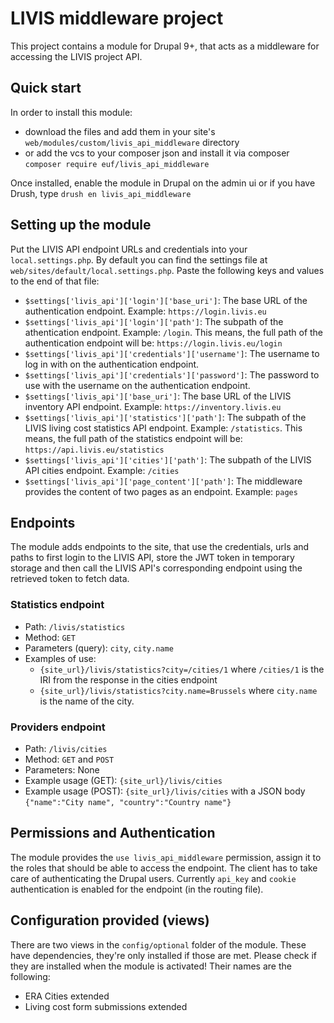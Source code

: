 # LIVIS middleware project

This project contains a module for Drupal 9+, that acts as a middleware for accessing the LIVIS project API.

## Quick start

In order to install this module:
  - download the files and add them in your site's `web/modules/custom/livis_api_middleware` directory
  - or add the vcs to your composer json and install it via composer `composer require euf/livis_api_middleware`

Once installed, enable the module in Drupal on the admin ui or if you have Drush, type `drush en livis_api_middleware`

## Setting up the module

Put the LIVIS API endpoint URLs and credentials into your `local.settings.php`. By default you can find the settings file at `web/sites/default/local.settings.php`. Paste the following keys and values to the end of that file:
  - `$settings['livis_api']['login']['base_uri']`: The base URL of the authentication endpoint. Example: `https://login.livis.eu`
  - `$settings['livis_api']['login']['path']`: The subpath of the athentication endpoint. Example: `/login`. This means, the full path of the authentication endpoint will be: `https://login.livis.eu/login`
  - `$settings['livis_api']['credentials']['username']`: The username to log in with on the authentication endpoint.
  - `$settings['livis_api']['credentials']['password']`: The password to use with the username on the authentication endpoint.
  - `$settings['livis_api']['base_uri']`: The base URL of the LIVIS inventory API endpoint. Example: `https://inventory.livis.eu`
  - `$settings['livis_api']['statistics']['path']`: The subpath of the LIVIS living cost statistics API endpoint. Example: `/statistics`. This means, the full path of the statistics endpoint will be: `https://api.livis.eu/statistics`
  - `$settings['livis_api']['cities']['path']`: The subpath of the LIVIS API cities endpoint. Example: `/cities`
  - `$settings['livis_api']['page_content']['path']`: The middleware provides the content of two pages as an endpoint. Example: `pages`

## Endpoints
The module adds endpoints to the site, that use the credentials, urls and paths to first login to the LIVIS API, store the JWT token in temporary storage and then call the LIVIS API's corresponding endpoint using the retrieved token to fetch data.

### Statistics endpoint
  - Path: `/livis/statistics`
  - Method: `GET`
  - Parameters (query): `city`, `city.name`
  - Examples of use:
    - `{site_url}/livis/statistics?city=/cities/1` where `/cities/1` is the IRI from the response in the cities endpoint
    - `{site_url}/livis/statistics?city.name=Brussels` where `city.name` is the name of the city.

### Providers endpoint
  - Path: `/livis/cities`
  - Method: `GET` and `POST`
  - Parameters: None
  - Example usage (GET): `{site_url}/livis/cities`
  - Example usage (POST): `{site_url}/livis/cities` with a JSON body `{"name":"City name", "country":"Country name"}`

## Permissions and Authentication
The module provides the `use livis_api_middleware` permission, assign it to the roles that should be able to access the endpoint. The client has to take care of authenticating the Drupal users. Currently `api_key` and `cookie` authentication is enabled for the endpoint (in the routing file).

## Configuration provided (views)
There are two views in the `config/optional` folder of the module. These have dependencies, they're only installed if those are met. Please check if they are installed when the module is activated! Their names are the following:
  - ERA Cities extended
  - Living cost form submissions extended
